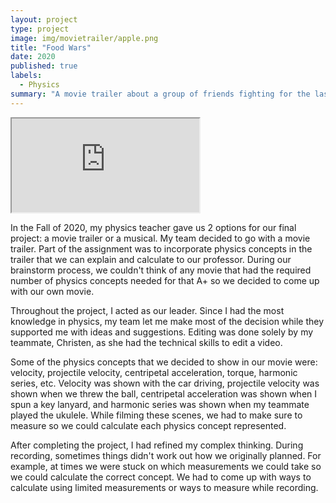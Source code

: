 ```yaml
---
layout: project
type: project
image: img/movietrailer/apple.png
title: "Food Wars"
date: 2020
published: true
labels:
  - Physics
summary: "A movie trailer about a group of friends fighting for the last apple."
---
```

<div class="ratio ratio-16x9">
  <iframe src="https://www.youtube.com/embed/zpOULjyy-n8?rel=0" title="YouTube video" allowfullscreen></iframe>
</div>

In the Fall of 2020, my physics teacher gave us 2 options for our final project: a movie trailer or a musical. My team decided to go with a movie trailer. Part of the assignment was to incorporate physics concepts in the trailer that we can explain and calculate to our professor. During our brainstorm process, we couldn't think of any movie that had the required number of physics concepts needed for that A+ so we decided to come up with our own movie.

Throughout the project, I acted as our leader. Since I had the most knowledge in physics, my team let me make most of the decision while they supported me with ideas and suggestions. Editing was done solely by my teammate, Christen, as she had the technical skills to edit a video.

Some of the physics concepts that we decided to show in our movie were: velocity, projectile velocity, centripetal acceleration, torque, harmonic series, etc. Velocity was shown with the car driving, projectile velocity was shown when we threw the ball, centripetal acceleration was shown when I spun a key lanyard, and harmonic series was shown when my teammate played the ukulele. While filming these scenes, we had to make sure to measure so we could calculate each physics concept represented.

After completing the project, I had refined my complex thinking. During recording, sometimes things didn't work out how we originally planned. For example, at times we were stuck on which measurements we could take so we could calculate the correct concept. We had to come up with ways to calculate using limited measurements or ways to measure while recording.


